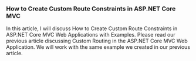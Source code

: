 ### How to Create Custom Route Constraints in ASP.NET Core MVC

In this article, I will discuss How to Create Custom Route Constraints in ASP.NET Core MVC Web Applications with Examples. Please read our previous article discussing Custom Routing in the ASP.NET Core MVC Web Application. We will work with the same example we created in our previous article.


